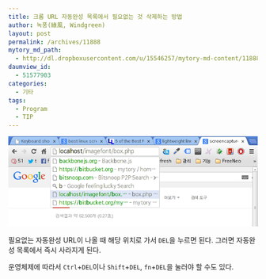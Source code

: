 ```yaml
---
title: 크롬 URL 자동완성 목록에서 필요없는 것 삭제하는 방법
author: 녹풍(綠風, Windgreen)
layout: post
permalink: /archives/11888
mytory_md_path:
  - http://dl.dropboxusercontent.com/u/15546257/mytory-md-content/11888-chrome-rm-autocomplete.md
daumview_id:
  - 51577903
categories:
  - 기타
tags:
  - Program
  - TIP
---
```

![chrome url a  uto complete][1]

필요없는 자동완성 URL이 나올 때 해당 위치로 가서 `DEL`을 누르면 된다. 그러면 자동완성 목록에서 즉시 사라지게 된다.

운영체제에 따라서 `Ctrl`+`DEL`이나 `Shift`+`DEL`, `fn`+`DEL`을 눌러야 할 수도 있다.

 [1]: /uploads/legacy/chrome-autocomplete-url.png